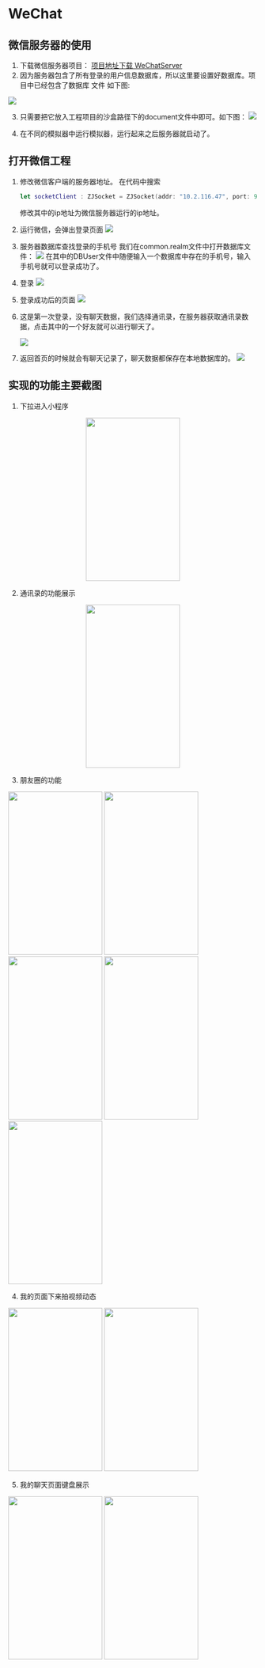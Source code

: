 # WeChat

## 微信服务器的使用
 1. 下载微信服务器项目： [项目地址下载 WeChatServer](https://github.com/pan372728544/WeChatServer)
 2. 因为服务器包含了所有登录的用户信息数据库，所以这里要设置好数据库。项目中已经包含了数据库  文件 如下图:
 
 ![](./ReadMe/2.png)
 
 3. 只需要把它放入工程项目的沙盒路径下的document文件中即可。如下图：
![](./ReadMe/1.png)

4. 在不同的模拟器中运行模拟器，运行起来之后服务器就启动了。



##  打开微信工程
1. 修改微信客户端的服务器地址。
   在代码中搜索 
   ``` swift
   let socketClient : ZJSocket = ZJSocket(addr: "10.2.116.47", port: 9999)
   ``` 
   修改其中的ip地址为微信服务器运行的ip地址。
 
2. 运行微信，会弹出登录页面
 ![](./ReadMe/3.png)
 
3. 服务器数据库查找登录的手机号
  我们在common.realm文件中打开数据库文件：
  ![](./ReadMe/5.png)
  在其中的DBUser文件中随便输入一个数据库中存在的手机号，输入手机号就可以登录成功了。
4. 登录
   ![](./ReadMe/6.png)
   
5. 登录成功后的页面
   ![](./ReadMe/7.png) 
   
6. 这是第一次登录，没有聊天数据，我们选择通讯录，在服务器获取通讯录数据，点击其中的一个好友就可以进行聊天了。

   ![](./ReadMe/8.png)   
   
7. 返回首页的时候就会有聊天记录了，聊天数据都保存在本地数据库的。
      ![](./ReadMe/9.png)  
      
      
## 实现的功能主要截图
   
   1. 下拉进入小程序    

<div align="center">
<img src="https://github.com/pan372728544/WeChat/blob/master/ReadMe/10.png" height="330" width="190" >
 </div>

   2. 通讯录的功能展示
   <div align="center">
<img src="https://github.com/pan372728544/WeChat/blob/master/ReadMe/11.png" height="330" width="190" >
 </div>
      
   3. 朋友圈的功能   
     <div align="center">
<img src="https://github.com/pan372728544/WeChat/blob/master/ReadMe/12.png" height="330" width="190" >
<img src="https://github.com/pan372728544/WeChat/blob/master/ReadMe/13.png" height="330" width="190" >
<img src="https://github.com/pan372728544/WeChat/blob/master/ReadMe/14.png" height="330" width="190" >
<img src="https://github.com/pan372728544/WeChat/blob/master/ReadMe/15.png" height="330" width="190" >
<img src="https://github.com/pan372728544/WeChat/blob/master/ReadMe/20.png" height="330" width="190" >
 </div>
   
   4. 我的页面下来拍视频动态 
        <div align="center">
<img src="https://github.com/pan372728544/WeChat/blob/master/ReadMe/16.png" height="330" width="190" >
<img src="https://github.com/pan372728544/WeChat/blob/master/ReadMe/17.png" height="330" width="190" >

 </div>

  5. 我的聊天页面键盘展示
         <div align="center">
<img src="https://github.com/pan372728544/WeChat/blob/master/ReadMe/18.png" height="330" width="190" >
<img src="https://github.com/pan372728544/WeChat/blob/master/ReadMe/19.png" height="330" width="190" >

 </div>



 
   
 